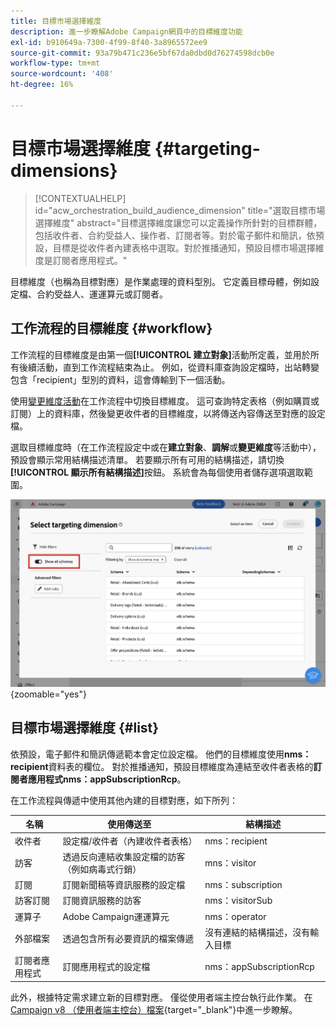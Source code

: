 ```yaml
---
title: 目標市場選擇維度
description: 進一步瞭解Adobe Campaign網頁中的目標維度功能
exl-id: b910649a-7300-4f99-8f40-3a8965572ee9
source-git-commit: 93a79b471c236e5bf67da0dbd0d76274598dcb0e
workflow-type: tm+mt
source-wordcount: '408'
ht-degree: 16%

---
```


# 目標市場選擇維度 {#targeting-dimensions}

>[!CONTEXTUALHELP]
>id="acw_orchestration_build_audience_dimension"
>title="選取目標市場選擇維度"
>abstract="目標選擇維度讓您可以定義操作所針對的目標群體，包括收件者、合約受益人、操作者、訂閱者等。對於電子郵件和簡訊，依預設，目標是從收件者內建表格中選取。對於推播通知，預設目標市場選擇維度是訂閱者應用程式。"

目標維度（也稱為目標對應）是作業處理的資料型別。 它定義目標母體，例如設定檔、合約受益人、運運算元或訂閱者。

## 工作流程的目標維度 {#workflow}

工作流程的目標維度是由第一個&#x200B;**[!UICONTROL 建立對象]**&#x200B;活動所定義，並用於所有後續活動，直到工作流程結束為止。 例如，從資料庫查詢設定檔時，出站轉變包含「recipient」型別的資料，這會傳輸到下一個活動。

使用[變更維度活動](../workflows/activities/change-dimension.md)在工作流程中切換目標維度。 這可查詢特定表格（例如購買或訂閱）上的資料庫，然後變更收件者的目標維度，以將傳送內容傳送至對應的設定檔。

選取目標維度時（在工作流程設定中或在&#x200B;**建立對象**、**調解**&#x200B;或&#x200B;**變更維度**&#x200B;等活動中），預設會顯示常用結構描述清單。 若要顯示所有可用的結構描述，請切換&#x200B;**[!UICONTROL 顯示所有結構描述]**&#x200B;按鈕。 系統會為每個使用者儲存選項選取範圍。

![熒幕擷圖顯示目標維度介面，並啟用[顯示所有結構描述]按鈕。](assets/targeting-dimension-show-all.png){zoomable="yes"}

## 目標市場選擇維度 {#list}

依預設，電子郵件和簡訊傳遞範本會定位設定檔。 他們的目標維度使用&#x200B;**nms：recipient**&#x200B;資料表的欄位。 對於推播通知，預設目標維度為連結至收件者表格的&#x200B;**訂閱者應用程式nms：appSubscriptionRcp**。

在工作流程與傳遞中使用其他內建的目標對應，如下所列：

| 名稱 | 使用傳送至 | 結構描述 |
|-----------------------|-------------------------------------------------------|-------------------------|
| 收件者 | 設定檔/收件者（內建收件者表格） | nms：recipient |
| 訪客 | 透過反向連結收集設定檔的訪客（例如病毒式行銷） | mns：visitor |
| 訂閱 | 訂閱新聞稿等資訊服務的設定檔 | nms：subscription |
| 訪客訂閱 | 訂閱資訊服務的訪客 | nms：visitorSub |
| 運算子 | Adobe Campaign運運算元 | nms：operator |
| 外部檔案 | 透過包含所有必要資訊的檔案傳遞 | 沒有連結的結構描述，沒有輸入目標 |
| 訂閱者應用程式 | 訂閱應用程式的設定檔 | nms：appSubscriptionRcp |

此外，根據特定需求建立新的目標對應。 僅從使用者端主控台執行此作業。 在[Campaign v8 （使用者端主控台）檔案](https://experienceleague.adobe.com/docs/campaign/campaign-v8/audience/add-profiles/target-mappings.html#new-mapping){target="_blank"}中進一步瞭解。